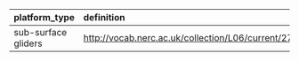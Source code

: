 | platform_type | definition | status |
|:------- |:------- |:------- |
| sub-surface gliders |  http://vocab.nerc.ac.uk/collection/L06/current/27/ | pending |

